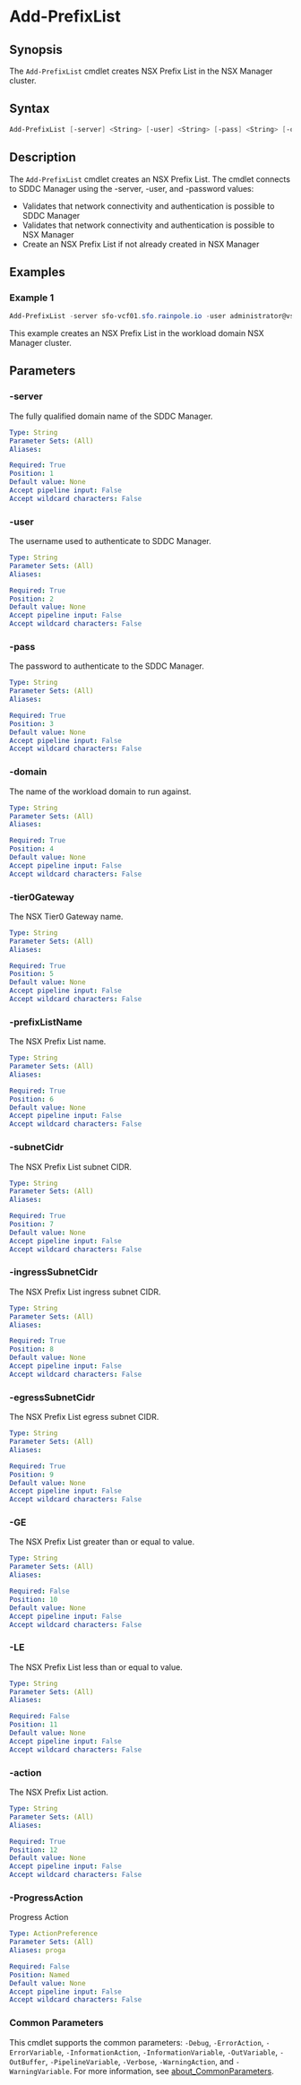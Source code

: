 # Add-PrefixList

## Synopsis

The `Add-PrefixList` cmdlet creates NSX Prefix List in the NSX Manager cluster.

## Syntax

```powershell
Add-PrefixList [-server] <String> [-user] <String> [-pass] <String> [-domain] <String> [-tier0Gateway] <String> [-prefixListName] <String> [-subnetCidr] <String> [-ingressSubnetCidr] <String> [-egressSubnetCidr] <String> [[-GE] <String>] [[-LE] <String>] [-action] <String> [-ProgressAction <ActionPreference>] [<CommonParameters>]
```

## Description

The `Add-PrefixList` cmdlet creates an NSX Prefix List.
The cmdlet connects to SDDC Manager using the -server, -user, and -password values:

- Validates that network connectivity and authentication is possible to SDDC Manager
- Validates that network connectivity and authentication is possible to NSX Manager
- Create an NSX Prefix List if not already created in NSX Manager


## Examples

### Example 1

```powershell
Add-PrefixList -server sfo-vcf01.sfo.rainpole.io -user administrator@vsphere.local -pass VMw@re1! -domain sfo-w01 -tier0Gateway sfo-w01-ec01-t0-gw01 -prefixListName sfo-w01-ec01-t0-gw01-mgmt-prefixlist -subnetCIDR 192.168.20.0/24 -ingressSubnetCidr "192.168.21.0/24" -egressSubnetCidr "192.168.22.0/24" -GE "28" -LE "32" -action PERMIT
```

This example creates an NSX Prefix List in the workload domain NSX Manager cluster.

## Parameters

### -server

The fully qualified domain name of the SDDC Manager.

```yaml
Type: String
Parameter Sets: (All)
Aliases:

Required: True
Position: 1
Default value: None
Accept pipeline input: False
Accept wildcard characters: False
```

### -user

The username used to authenticate to SDDC Manager.

```yaml
Type: String
Parameter Sets: (All)
Aliases:

Required: True
Position: 2
Default value: None
Accept pipeline input: False
Accept wildcard characters: False
```

### -pass

The password to authenticate to the SDDC Manager.

```yaml
Type: String
Parameter Sets: (All)
Aliases:

Required: True
Position: 3
Default value: None
Accept pipeline input: False
Accept wildcard characters: False
```

### -domain

The name of the workload domain to run against.

```yaml
Type: String
Parameter Sets: (All)
Aliases:

Required: True
Position: 4
Default value: None
Accept pipeline input: False
Accept wildcard characters: False
```

### -tier0Gateway

The NSX Tier0 Gateway name.

```yaml
Type: String
Parameter Sets: (All)
Aliases:

Required: True
Position: 5
Default value: None
Accept pipeline input: False
Accept wildcard characters: False
```

### -prefixListName

The NSX Prefix List name.

```yaml
Type: String
Parameter Sets: (All)
Aliases:

Required: True
Position: 6
Default value: None
Accept pipeline input: False
Accept wildcard characters: False
```

### -subnetCidr

The NSX Prefix List subnet CIDR.

```yaml
Type: String
Parameter Sets: (All)
Aliases:

Required: True
Position: 7
Default value: None
Accept pipeline input: False
Accept wildcard characters: False
```

### -ingressSubnetCidr

The NSX Prefix List ingress subnet CIDR.

```yaml
Type: String
Parameter Sets: (All)
Aliases:

Required: True
Position: 8
Default value: None
Accept pipeline input: False
Accept wildcard characters: False
```

### -egressSubnetCidr

The NSX Prefix List egress subnet CIDR.

```yaml
Type: String
Parameter Sets: (All)
Aliases:

Required: True
Position: 9
Default value: None
Accept pipeline input: False
Accept wildcard characters: False
```

### -GE

The NSX Prefix List greater than or equal to value.

```yaml
Type: String
Parameter Sets: (All)
Aliases:

Required: False
Position: 10
Default value: None
Accept pipeline input: False
Accept wildcard characters: False
```

### -LE

The NSX Prefix List less than or equal to value.

```yaml
Type: String
Parameter Sets: (All)
Aliases:

Required: False
Position: 11
Default value: None
Accept pipeline input: False
Accept wildcard characters: False
```

### -action

The NSX Prefix List action.

```yaml
Type: String
Parameter Sets: (All)
Aliases:

Required: True
Position: 12
Default value: None
Accept pipeline input: False
Accept wildcard characters: False
```

### -ProgressAction

Progress Action

```yaml
Type: ActionPreference
Parameter Sets: (All)
Aliases: proga

Required: False
Position: Named
Default value: None
Accept pipeline input: False
Accept wildcard characters: False
```

### Common Parameters

This cmdlet supports the common parameters: `-Debug`, `-ErrorAction`, `-ErrorVariable`, `-InformationAction`, `-InformationVariable`, `-OutVariable`, `-OutBuffer`, `-PipelineVariable`, `-Verbose`, `-WarningAction`, and `-WarningVariable`. For more information, see [about_CommonParameters](http://go.microsoft.com/fwlink/?LinkID=113216).
